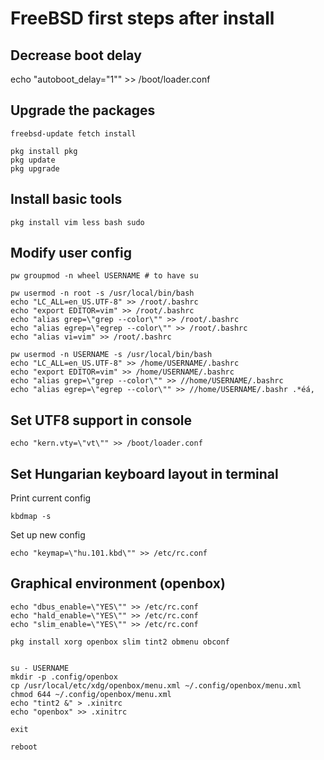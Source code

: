 # FreeBSD first steps after install



## Decrease boot delay

echo "autoboot_delay=\"1\"" >> /boot/loader.conf 


## Upgrade the packages
```
freebsd-update fetch install

pkg install pkg
pkg update 
pkg upgrade
```


## Install basic tools
```
pkg install vim less bash sudo
```


## Modify user config
```
pw groupmod -n wheel USERNAME # to have su

pw usermod -n root -s /usr/local/bin/bash
echo "LC_ALL=en_US.UTF-8" >> /root/.bashrc
echo "export EDITOR=vim" >> /root/.bashrc
echo "alias grep=\"grep --color\"" >> /root/.bashrc
echo "alias egrep=\"egrep --color\"" >> /root/.bashrc
echo "alias vi=vim" >> /root/.bashrc

pw usermod -n USERNAME -s /usr/local/bin/bash
echo "LC_ALL=en_US.UTF-8" >> /home/USERNAME/.bashrc
echo "export EDITOR=vim" >> /home/USERNAME/.bashrc
echo "alias grep=\"grep --color\"" >> //home/USERNAME/.bashrc
echo "alias egrep=\"egrep --color\"" >> //home/USERNAME/.bashr .*éá,
```

## Set UTF8 support in console
```
echo "kern.vty=\"vt\"" >> /boot/loader.conf
```


## Set Hungarian keyboard layout in terminal
Print current config
```
kbdmap -s
```

Set up new config
```
echo "keymap=\"hu.101.kbd\"" >> /etc/rc.conf
```


## Graphical environment (openbox)

```
echo "dbus_enable=\"YES\"" >> /etc/rc.conf
echo "hald_enable=\"YES\"" >> /etc/rc.conf
echo "slim_enable=\"YES\"" >> /etc/rc.conf

pkg install xorg openbox slim tint2 obmenu obconf


su - USERNAME
mkdir -p .config/openbox
cp /usr/local/etc/xdg/openbox/menu.xml ~/.config/openbox/menu.xml
chmod 644 ~/.config/openbox/menu.xml
echo "tint2 &" > .xinitrc
echo "openbox" >> .xinitrc

exit

reboot

```

